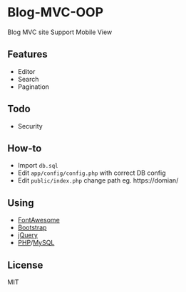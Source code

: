 # Blog-MVC-OOP
Blog MVC site
Support Mobile View

## Features
* Editor
* Search
* Pagination

## Todo
* Security

## How-to
* Import <code>db.sql</code>
* Edit <code>app/config/config.php</code> with correct DB config
* Edit <code>public/index.php</code> change path eg. https://domian/

## Using

* <a href="http://fontawesome.io/">FontAwesome</a>
* <a href="https://getbootstrap.com/">Bootstrap</a>
* <a href="http://jquery.com/">jQuery</a>
* <a href="http://php.net/">PHP</a>/<a href="http://mysql.com/">MySQL</a>

## License
MIT